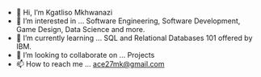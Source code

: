 - 👋 Hi, I’m Kgatliso Mkhwanazi
- 👀 I’m interested in ... Software Engineering, Software Development, Game Design, Data Science and more.
- 🌱 I’m currently learning ... SQL and Relational Databases 101 offered by IBM.
- 💞️ I’m looking to collaborate on ... Projects
- 📫 How to reach me ... ace27mk@gmail.com

<!---
Emkay27/Emkay27 is a ✨ special ✨ repository because its `README.md` (this file) appears on your GitHub profile.
You can click the Preview link to take a look at your changes.
--->
